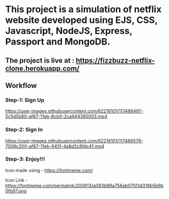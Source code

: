 # This project is a simulation of netflix website developed using EJS, CSS, Javascript, NodeJS, Express, Passport and MongoDB.

## The project is live at : https://fizzbuzz-netflix-clone.herokuapp.com/

## Workflow

### Step-1: Sign Up


https://user-images.githubusercontent.com/62216101/117486497-5c5d5b80-af87-11eb-8cb0-2ca944385003.mp4



### Step-2: Sign In


https://user-images.githubusercontent.com/62216101/117486579-7008c200-af87-11eb-945f-4a8d2c8fdc41.mp4



### Step-3: Enjoy!!!



Icon made using - https://fontmeme.com/

Icon Link - https://fontmeme.com/permalink/200813/a083b88a756ab075f3d319b5b8b0fb97.png


